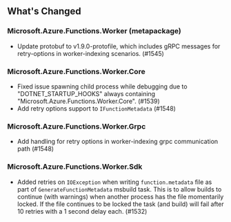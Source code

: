 ## What's Changed

<!-- Please add your release notes in the following format:
- My change description (#PR/#issue)
-->

### Microsoft.Azure.Functions.Worker (metapackage) <version>

- Update protobuf to v1.9.0-protofile, which includes gRPC messages for retry-options in worker-indexing scenarios. (#1545)

### Microsoft.Azure.Functions.Worker.Core <version>

- Fixed issue spawning child process while debugging due to "DOTNET_STARTUP_HOOKS" always containing "Microsoft.Azure.Functions.Worker.Core". (#1539)
- Add retry options support to `IFunctionMetadata` (#1548)

### Microsoft.Azure.Functions.Worker.Grpc <version>

- Add handling for retry options in worker-indexing grpc communication path (#1548)

### Microsoft.Azure.Functions.Worker.Sdk

- Added retries on `IOException` when writing `function.metadata` file as part of `GenerateFunctionMetadata` msbuild task. This is to allow builds to continue (with warnings) when another process has the file momentarily locked. If the file continues to be locked the task (and build) will fail after 10 retries with a 1 second delay each. (#1532)
